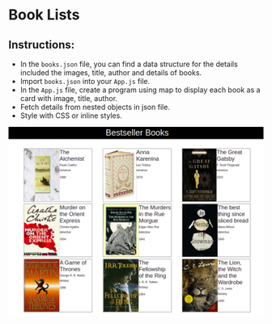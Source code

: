 # Book Lists

## **Instructions**:

- In the `books.json` file, you can find a data structure for the details included the images, title, author and details of books.
- Import `books.json` into your `App.js` file.
- In the `App.js` file, create a program using map to display each book as a card with image, title, author.
- Fetch details from nested objects in json file.
- Style with CSS or inline styles.

![Book list](public/images/books.png)
